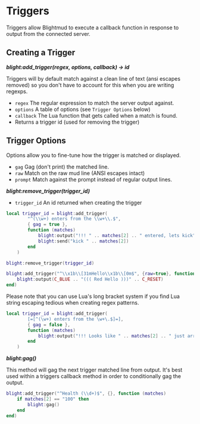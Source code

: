 # Triggers

Triggers allow Blightmud to execute a callback function in response to output
from the connected server.

## Creating a Trigger
***blight:add_trigger(regex, options, callback) -> id***

Triggers will by default match against a clean line of text (ansi escapes
removed) so you don't have to account for this when you are writing
regexps.

- `regex`    The regular expression to match the server output against.
- `options`  A table of options (see `Trigger Options` below)
- `callback` The Lua function that gets called when a match is found.
- Returns a trigger id (used for removing the trigger)

## Trigger Options
Options allow you to fine-tune how the trigger is matched or displayed.

- `gag`      Gag (don't print) the matched line.
- `raw`      Match on the raw mud line (ANSI escapes intact)
- `prompt`   Match against the prompt instead of regular output lines.

***blight:remove_trigger(trigger_id)***

- `trigger_id` An id returned when creating the trigger

```lua
local trigger_id = blight:add_trigger(
        "^(\\w+) enters from the \\w+\\.$",
        { gag = true },
        function (matches)
            blight:output("!!! " .. matches[2] .. " entered, lets kick")
            blight:send("kick " .. matches[2])
        end
    )

blight:remove_trigger(trigger_id)

blight:add_trigger("^\\x1b\\[31mHello\\x1b\\[0m$", {raw=true}, function ()
    blight:output(C_BLUE .. "((( Red Hello )))" .. C_RESET)
end)
```
Please note that you can use Lua's long bracket system if you find Lua string escaping tedious when creating regex patterns.
```lua
local trigger_id = blight:add_trigger(
        [=[^(\w+) enters from the \w+\.$]=],
        { gag = false },
        function (matches)
            blight:output("!!! Looks like " .. matches[2] .. " just arrived!")
        end
    )
```

***blight:gag()***

This method will gag the next trigger matched line from output. It's best used within a triggers
callback method in order to conditionally gag the output.

```lua
blight:add_trigger("^Health (\\d+)$", {}, function (matches)
    if matches[2] == "100" then
        blight:gag()
    end
end)
```
